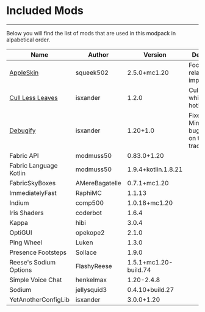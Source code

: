 # Included Mods

---

Below you will find the list of mods that are used in this modpack in alpabetical order.

| Name                   | Author         | Version               | Description |
| ---------------------- | -------------- | --------------------- | -------- |
| [AppleSkin](https://modrinth.com/mod/appleskin) | squeek502 | 2.5.0+mc1.20 | Food/hunger-related HUD improvements |
| [Cull Less Leaves](https://modrinth.com/mod/cull-less-leaves) | isxander | 1.2.0 | Cull leaves while looking hot! |
| [Debugify](https://modrinth.com/mod/debugify) | isxander | 1.20+1.0 | Fixes Minecraft bugs found on the bug tracker |
| Fabric API             | modmuss50      | 0.83.0+1.20           |
| Fabric Language Kotlin | modmuss50      | 1.9.4+kotlin.1.8.21   |
| FabricSkyBoxes         | AMereBagatelle | 0.7.1+mc1.20          |
| ImmediatelyFast        | RaphiMC        | 1.1.13                |
| Indium                 | comp500        | 1.0.18+mc1.20         |
| Iris Shaders           | coderbot       | 1.6.4                 |
| Kappa                  | hibi           | 3.0.4                 |
| OptiGUI                | opekope2       | 2.1.0                 |
| Ping Wheel             | Luken          | 1.3.0                 |
| Presence Footsteps     | Sollace        | 1.9.0                 |
| Reese's Sodium Options | FlashyReese    | 1.5.1+mc1.20-build.74 |
| Simple Voice Chat      | henkelmax      | 1.20-2.4.8            |
| Sodium                 | jellysquid3    | 0.4.10+build.27       |
| YetAnotherConfigLib    | isxander       | 3.0.0+1.20            |
